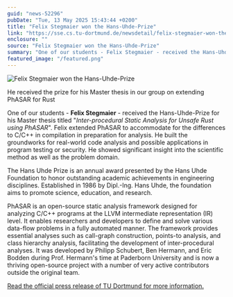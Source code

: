 ```yaml
---
guid: "news-52296"
pubDate: "Tue, 13 May 2025 15:43:44 +0200"
title: "Felix Stegmaier won the Hans-Uhde-Prize"
link: "https://sse.cs.tu-dortmund.de/newsdetail/felix-stegmaier-won-the-hans-uhde-prize-52296/"
enclosure: ""
source: "Felix Stegmaier won the Hans-Uhde-Prize"
summary: "One of our students - Felix Stegmaier - received the Hans-Uhde-Prize for his Master thesis titled \"Inter-procedural Static Analysis for Unsafe Rust using PhASAR\"."
featured_image: "/featured.png"
---
```

![Felix Stegmaier won the Hans-Uhde-Prize](/featured.png)

He received the prize for his Master thesis in our group on extending PhASAR for Rust

One of our students - **Felix Stegmaier** - received the Hans-Uhde-Prize for his Master thesis titled "*Inter-procedural Static Analysis for Unsafe Rust using PhASAR*". Felix extended PhASAR to accommodate for the differences to C/C++ in compilation in preparation for analysis. He built the groundworks for real-world code analysis and possible applications in program testing or security. He showed significant insight into the scientific method as well as the problem domain.

The Hans Uhde Prize is an annual award presented by the Hans Uhde Foundation to honor outstanding academic achievements in engineering disciplines. Established in 1986 by Dipl.-Ing. Hans Uhde, the foundation aims to promote science, education, and research.

PhASAR is an open-source static analysis framework designed for analyzing C/C++ programs at the LLVM intermediate representation (IR) level. It enables researchers and developers to define and solve various data-flow problems in a fully automated manner. The framework provides essential analyses such as call-graph construction, points-to analysis, and class hierarchy analysis, facilitating the development of inter-procedural analyses. It was developed by Philipp Schubert, Ben Hermann, and Eric Bodden during Prof. Hermann's time at Paderborn University and is now a thriving open-source project with a number of very active contributors outside the original team.

[Read the official press release of TU Dortmund for more information.](https://www.tu-dortmund.de/detail/vier-tu-absolventen-fuer-hervorragende-abschlussarbeiten-geehrt-52235/)

